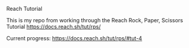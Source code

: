 Reach Tutorial

This is my repo from working through the Reach Rock, Paper, Scissors Tutorial https://docs.reach.sh/tut/rps/ 

Current progress: https://docs.reach.sh/tut/rps/#tut-4 